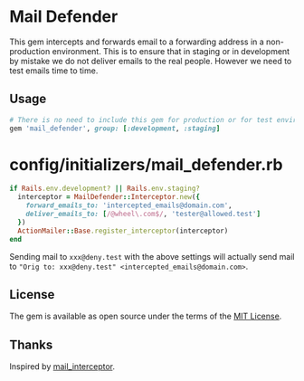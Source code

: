 # Mail Defender

This gem intercepts and forwards email to a forwarding address in a non-production environment. This is to ensure that in staging or in development by mistake we do not deliver emails to the real people.
However we need to test emails time to time.

## Usage

```rb
# There is no need to include this gem for production or for test environment
gem 'mail_defender', group: [:development, :staging]
```

# config/initializers/mail_defender.rb

```rb
if Rails.env.development? || Rails.env.staging?
  interceptor = MailDefender::Interceptor.new({
    forward_emails_to: 'intercepted_emails@domain.com',
    deliver_emails_to: [/@wheel\.com$/, 'tester@allowed.test']
  })
  ActionMailer::Base.register_interceptor(interceptor)
end
```

Sending mail to `xxx@deny.test` with the above settings will actually send mail to `"Orig to: xxx@deny.test" <intercepted_emails@domain.com>`.

## License

The gem is available as open source under the terms of the [MIT License](https://opensource.org/licenses/MIT).

## Thanks
Inspired by [mail\_interceptor](https://github.com/bigbinary/mail_interceptor).
